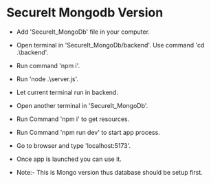 # SecureIt Mongodb Version

- Add 'SecureIt_MongoDb' file in your computer.
- Open terminal in 'SecureIt_MongoDb/backend'. Use command 'cd .\backend\'.
- Run command 'npm i'.
- Run 'node .\server.js'.
- Let current terminal run in backend.
- Open another terminal in 'SecureIt_MongoDb'.
- Run Command 'npm i' to get resources.
- Run Command 'npm run dev' to start app process.
- Go to browser and type 'localhost:5173'.
- Once app is launched you can use it.

- Note:- This is Mongo version thus database should be setup first.
